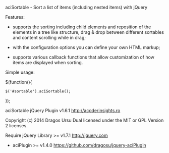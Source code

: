 
aciSortable - Sort a list of items (including nested items) with jQuery

Features:

- supports the sorting including child elements and reposition of the elements
  in a tree like structure, drag & drop between different sortables and
  content scrolling while in drag;

- with the configuration options you can define your own HTML markup;

- supports various callback functions that allow customization of how items
  are displayed when sorting.

Simple usage:

$(function(){

    $('#sortable').aciSortable();

});

aciSortable jQuery Plugin v1.6.1
http://acoderinsights.ro

Copyright (c) 2014 Dragos Ursu
Dual licensed under the MIT or GPL Version 2 licenses.

Require jQuery Library >= v1.7.1 http://jquery.com
+ aciPlugin >= v1.4.0 https://github.com/dragosu/jquery-aciPlugin
